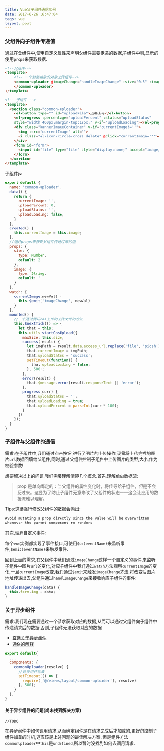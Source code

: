 ```yaml
---
title: Vue父子组件通信实例
date: 2017-6-26 16:47:04
tags: vue
layout: post
---
```


### 父组件向子组件传递值

通过在父组件中,使用自定义属性来声明父组件需要传递的数据,子组件中则,显示的使用`props`来获取数据.

```html
<!--父组件-->
<template>
    <!-- 一个封装抽象的对象上传组件-->
    <common-uploader @imageChange="handleImageChange" :size="0.5" :image="form.img">
    </common-uploader>
</template>

<!-- 子组件 -->
<template>
  <section class="common-uploader">
    <el-button type="" id="uploadFile">点击上传</el-button>
    <el-progress :percentage="uploadPercent" :status="uploadStatus" 
    style="width:460px;margin-top:12px;" v-if="uploadLoading"></el-progress>
    <div class="bannerImageContainer" v-if="currentImage!=''">
      <img :src="currentImage" alt="">
      <i class="el-icon-circle-cross delete" @click="currentImage=''"></i>
    </div>
    <form id="form">
      <input id="file" type="file" style="display:none;" accept="image/*" />
    </form>
  </section>
</template>
```


子组件js:

```js
export default {
  name: 'common-uploader',
  data() {
    return {
      currentImage: '',
      uploadPercent: 0,
      uploadStatus: '',
      uploadLoading: false,
    }
  },
  created() {
    this.currentImage = this.image;
  },
  //通过props来获取父组件传递过来的值
  props: {
    size: {
      type: Number,
      default: 2
    },
    image: {
      type: String,
      default: ''
    }
  },
  watch: {
    currentImage(newVal) {
      this.$emit('imageChange', newVal)
    }
  },
  mounted() {
    //一个通过腾讯cos上传的上传文件的方法
    this.$nextTick(() => {
      let that = this;
      this.utils.startCosUpload({
        maxSize: this.size,
        success(result) {
          let imgPath = result.data.access_url.replace('file', 'picsh');
          that.currentImage = imgPath;
          that.uploadStatus = 'success';
          setTimeout(function() {
            that.uploadLoading = false;
          }, 500);
        },
        error(result) {
          that.$message.error(result.responseText || 'error');
        },
        progress(curr) {
          that.uploadStatus = '';
          that.uploadLoading = true;
          that.uploadPercent = parseInt(curr * 100);
        }
      })
    });
  }
}
```

### 子组件与父组件的通信

需求:在子组件中,我们通过点击按钮,进行了图片的上传操作,现需将上传完成的图片`url`数据回填给父组件,同时,通过父组件控制子组件中上传图片的类型,大小,作为校验参数!

想要解决以上的问题,我们需要理解清楚几个概念.首先,理解单向数据流:

> prop 是单向绑定的：当父组件的属性变化时，将传导给子组件，但是不会反过来。这是为了防止子组件无意修改了父组件的状态——这会让应用的数据流难以理解。

Tips:这里强行修改父组件的数据会抛出:

```js
Avoid mutating a prop directly since the value will be overwritten 
whenever the parent component re-renders
```

其次,理解自定义事件:

每个`vue`实例都实现了事件接口,可使用`$on(eventName)`来监听事件,`$emit(eventName)`来触发事件.

回到上面的需求,在父组件中我们通过`imageChange`这样一个自定义的事件,来监听子组件中图片`url`的变化,对应子组件中我们通过`watch`方法观察`currentImage`的变化,一旦`currentImage`改变,我们通过`$emit`来触发`imageChange`方法,将改变后图片地址传递出去,父组件通过`handlImageChange`来接收响应子组件的事件:

```js
handleImageChange(data) {
  this.form.img = data;
}
```


### 关于异步组件

需求:我们现在需要通过一个请求获取对应的数据,从而可以通过父组件向子组件中传递请求后的数据,否则,子组件无法获取对应的数据.

* [官网关于异步组件](https://cn.vuejs.org/v2/guide/components.html#异步组件)
* [通俗的解释](http://blog.csdn.net/qq20004604/article/details/56496597)

```js
export default{
  ...
  components: {
    commonUploader(resolve) {
      //异步组件写法
      setTimeout(() => {
        require(['@/views/layout/common-uploader'], resolve)
      }, 500);
    }
  },
}
```

#### 关于异步组件的问题(尚未找到解决方案)

```JS
//TODO
```

在异步组件中如何调用请求,从而确定组件是在请求完成后才加载的,更好的控制子组件加载的时机,这应该是上述问题的最佳解决方案.
但是组件方法`commonUploader`中`this`是`undefined`,所以暂时没找到如何去调用请求.